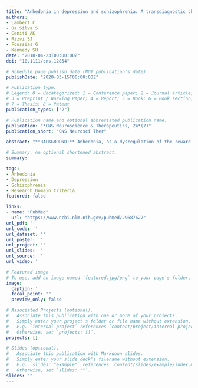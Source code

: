 ```yaml
---
title: "Anhedonia in depression and schizophrenia: A transdiagnostic challenge"
authors:
- Lambert C
- Da Silva S
- Ceniti AK
- Rizvi SJ
- Foussias G
- Kennedy SH
date: "2018-04-23T00:00:00Z"
doi: "10.1111/cns.12854"

# Schedule page publish date (NOT publication's date).
publishDate: "2020-03-15T00:00:00Z"

# Publication type.
# Legend: 0 = Uncategorized; 1 = Conference paper; 2 = Journal article;
# 3 = Preprint / Working Paper; 4 = Report; 5 = Book; 6 = Book section;
# 7 = Thesis; 8 = Patent
publication_types: ["2"]

# Publication name and optional abbreviated publication name.
publication: "*CNS Neuroscience & Therapeutics, 24*(7)"
publication_short: "CNS Neurosci Ther"

abstract: "**BACKGROUND:** Anhedonia, as a dysregulation of the reward circuit, is present in both Major Depressive Disorder (MDD) and schizophrenia (SZ). **AIMS:** To elucidate the clinical and neurobiological differences between schizophrenia (SZ) and depression (MDD) in regard to anhedonia, while reconciling the challenges and benefits of assessing anhedonia as a transdiagnostic feature under the Research Domain Criteria (RDoC) framework. **METHODS:** In this review, we summarize data from publications examining anhedonia or its underlying reward deficits in SZ and MDD. A literature search was conducted in OVID Medline, PsycINFO and EMBASE databases between 2000 and 2017. **RESULTS:** While certain subgroups share commonalities, there are also important differences. SZ may be characterized by a disorganization, rather than a deficiency, in reward processing and cognitive function, including inappropriate energy expenditure and focus on irrelevant cues. In contrast, MDD has been characterized by deficits in anticipatory pleasure, development of reward associations, and integration of information from past experience. Understanding the roles of neurotransmitters and aberrant brain circuitry is necessary to appreciate differences in reward function in SZ and MDD. **CONCLUSION:** Anhedonia as a clinical presentation of reward circuit dysregulation is an important and relatively undertreated symptom of both SZ and MDD. In order to improve patient outcomes and quality of life, it is important to consider how anhedonia fits into both diagnoses."

# Summary. An optional shortened abstract.
summary: 

tags:
- Anhedonia
- Depression
- Schizophrenia
- Research Domain Criteria
featured: false

links:
- name: "PubMed"
  url: "https://www.ncbi.nlm.nih.gov/pubmed/29687627"
url_pdf: ''
url_code: ''
url_dataset: ''
url_poster: ''
url_project: ''
url_slides: ''
url_source: ''
url_video: ''

# Featured image
# To use, add an image named `featured.jpg/png` to your page's folder. 
image:
  caption: ''
  focal_point: ""
  preview_only: false

# Associated Projects (optional).
#   Associate this publication with one or more of your projects.
#   Simply enter your project's folder or file name without extension.
#   E.g. `internal-project` references `content/project/internal-project/index.md`.
#   Otherwise, set `projects: []`.
projects: []

# Slides (optional).
#   Associate this publication with Markdown slides.
#   Simply enter your slide deck's filename without extension.
#   E.g. `slides: "example"` references `content/slides/example/index.md`.
#   Otherwise, set `slides: ""`.
slides: ""
---
```

